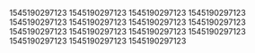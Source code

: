 1545190297123
1545190297123
1545190297123
1545190297123
1545190297123
1545190297123
1545190297123
1545190297123
1545190297123
1545190297123
1545190297123
1545190297123
1545190297123
1545190297123
1545190297123